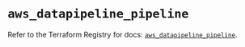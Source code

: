 # `aws_datapipeline_pipeline`

Refer to the Terraform Registry for docs: [`aws_datapipeline_pipeline`](https://registry.terraform.io/providers/hashicorp/aws/4.67.0/docs/resources/datapipeline_pipeline).
